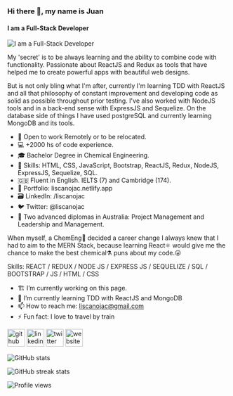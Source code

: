### Hi there 👋, my name is Juan
#### I am a Full-Stack Developer
![I am a Full-Stack Developer](https://github.com/liscanojac/liscanojac/blob/main/ghBanner.png)

My 'secret' is to be always learning and the ability to combine code with functionality. Passionate about ReactJS and Redux as tools that have helped me to create powerful apps with beautiful web designs.

But is not only bling what I'm after, currently I'm learning TDD with ReactJS and all that philosophy of constant improvement and developing code as solid as possible throughout prior testing. I've also worked with NodeJS tools and in a back-end sense with ExpressJS and Sequelize. On the database side of things I have used postgreSQL and currently learning MongoDB and its tools.

- :electric_plug: Open to work Remotely or to be relocated.
- :computer: +2000 hs of code experience.
- :mortar_board: Bachelor Degree in Chemical Engineering.
- :muscle: Skills: HTML, CSS, JavaScript, Bootstrap, ReactJS, Redux, NodeJS, ExpressJS, Sequelize, SQL.
- :gb: Fluent in English. IELTS (7) and Cambridge (174).
- :briefcase: Portfolio: liscanojac.netlify.app
- :card_file_box: LinkedIn: /liscanojac
- :bird: Twitter: @liscanojac
- :koala: Two advanced diplomas in Australia: Project Management and Leadership and Management.

When myself, a ChemEng🥼 decided a career change I always knew that I had to aim to the MERN Stack, because learning React:atom_symbol: would give me the chance to make the best chemical⚗️ puns about my code.:stuck_out_tongue:

Skills: REACT / REDUX / NODE JS / EXPRESS JS / SEQUELIZE / SQL / BOOTSTRAP / JS / HTML / CSS

- 🏗️ I’m currently working on this page. 
- 🌱 I’m currently learning TDD with ReactJS and MongoDB 
- 📫 How to reach me: liscanojac@gmail.com 
- ⚡ Fun fact: I love to travel by train 


[<img src='https://cdn.jsdelivr.net/npm/simple-icons@3.0.1/icons/github.svg' alt='github' height='40' color='#00eafa'>](https://github.com/liscanojac)  [<img src='https://cdn.jsdelivr.net/npm/simple-icons@3.0.1/icons/linkedin.svg' alt='linkedin' height='40'>](https://www.linkedin.com/in/liscanojac/)  [<img src='https://cdn.jsdelivr.net/npm/simple-icons@3.0.1/icons/twitter.svg' alt='twitter' height='40'>](https://twitter.com/liscanojac)  [<img src='https://cdn.jsdelivr.net/npm/simple-icons@3.0.1/icons/icloud.svg' alt='website' height='40'>](liscanojac.netlify.app)  

![GitHub stats](https://github-readme-stats.vercel.app/api?username=liscanojac&show_icons=true)  

![GitHub streak stats](https://github-readme-streak-stats.herokuapp.com/?user=liscanojac)  

![Profile views](https://gpvc.arturio.dev/liscanojac)  




